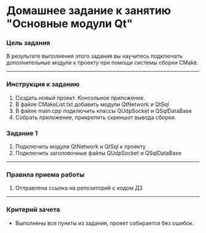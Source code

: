 # Домашнее задание к занятию "Основные модули Qt"

### Цель задания

В результате выполнения этого задания вы научитесь подключать дополнительные модули к проекту при помощи системы сборки CMake. 

------

### Инструкция к заданию

1. Создать новый проект. Консольное приложение.
2. В файле CMakeList.txt добавить модули QtNetwork и QtSql
3. В файле main.cpp подключить классы QUdpSocket и QSqlDataBase
4. Собрать приложение, прикрепить скриншот вывода сборки.

### Задание 1

1. Подключить модули QtNetwork и QtSql к проекту
2. Подключить заголовочные файлы QUdpSocket и QSqlDataBase

------

### Правила приема работы

1. Отправлена ссылка на репозиторий с кодом ДЗ

------

### Критерий зачета

* Выполнены все пункты из задания, проект собирается без ошибок.


